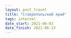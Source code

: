 ```yaml
---
layout: post_travel
title: "Ставропольский край"
tags: internal
date_start: 2021-06-03
date_finish: 2021-06-13
---
```

